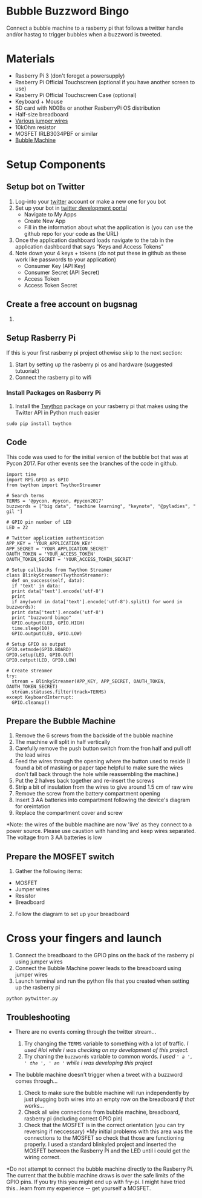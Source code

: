 # Bubble Buzzword Bingo

Connect a bubble machine to a rasberry pi that follows a twitter handle and/or hastag to trigger bubbles when a buzzword is tweeted.

# Materials
- Rasberry Pi 3 (don't foreget a powersupply)
- Rasberry Pi Official Touchscreen (optional if you have another screen to use)
- Rasberry Pi Official Touchscreen Case (optional)
- Keyboard + Mouse 
- SD card with N00Bs or another RasberryPi OS distribution
- Half-size breadboard
- [Various jumper wires](https://www.amazon.com/dp/B01LZF1ZSZ/ref=cm_sw_r_cp_dp_T2_drsuzbHTQV96W)
- 10kOhm resistor
- MOSFET IRLB3034PBF or similar
- [Bubble Machine](https://www.amazon.com/dp/B00PU0E33K/ref=cm_sw_r_cp_dp_T2_hhsuzbHEE4GHB)

# Setup Components

## Setup bot on Twitter
1. Log-into your [twitter](www.twitter.com) account or make a new one for you bot
2. Set up your bot in [twitter development portal](https://dev.twitter.com/index)
    - Navigate to My Apps
    - Create New App
    - Fill in the information about what the application is (you can use the github repo for your code as the URL)
3. Once the application dashboard loads navigate to the tab in the application dashboard that says "Keys and Access Tokens"
4. Note down your 4 keys + tokens (do not put these in github as these work like passwords to your application)
    - Consumer Key (API Key)
    - Consumer Secret (API Secret)
    - Access Token
    -	Access Token Secret
    
## Create a free account on bugsnag
1. 

## Setup Rasberry Pi

If this is your first rasberry pi project othewise skip to the next section:
1. Start by setting up the rasberry pi os and hardware (suggested tutuorial:)
2. Connect the rasberry pi to wifi


### Install Packages on Rasberry Pi
1. Install the [Twython](https://github.com/ryanmcgrath/twython) package on your rasberry pi that makes using the Twitter API in Python much easier
```
sudo pip install twython
```

## Code

This code was used to for the initial version of the bubble bot that was at Pycon 2017. For other events see the branches of the code in github.
``` 
import time
import RPi.GPIO as GPIO
from twython import TwythonStreamer

# Search terms
TERMS = '@pycon, #pycon, #pycon2017'
buzzwords = ["big data", "machine learning", "keynote", "@pyladies", " gil "]

# GPIO pin number of LED
LED = 22

# Twitter application authentication
APP_KEY = 'YOUR_APPLICATION_KEY'
APP_SECRET = 'YOUR_APPLICATION_SECRET'
OAUTH_TOKEN = 'YOUR_ACCESS_TOKEN'
OAUTH_TOKEN_SECRET = 'YOUR_ACCESS_TOKEN_SECRET'

# Setup callbacks from Twython Streamer
class BlinkyStreamer(TwythonStreamer):
  def on_success(self, data):
  if 'text' in data:
  print data['text'].encode('utf-8')
  print
  if any(word in data['text'].encode('utf-8').split() for word in buzzwords):
  print data['text'].encode('utf-8')
  print "buzzword bingo"
  GPIO.output(LED, GPIO.HIGH)
  time.sleep(10)
  GPIO.output(LED, GPIO.LOW)

# Setup GPIO as output
GPIO.setmode(GPIO.BOARD)
GPIO.setup(LED, GPIO.OUT)
GPIO.output(LED, GPIO.LOW)

# Create streamer
try:
  stream = BlinkyStreamer(APP_KEY, APP_SECRET, OAUTH_TOKEN, OAUTH_TOKEN_SECRET)
  stream.statuses.filter(track=TERMS)
except KeyboardInterrupt:
  GPIO.cleanup()
```

## Prepare the Bubble Machine
1. Remove the 6 screws from the backside of the bubble machine
2. The machine will split in half vertically
3. Carefully remove the push button switch from the fron half and pull off the lead wires
4. Feed the wires through the opening where the button used to reside (I found a bit of masking or paper tape helpful to make sure the wires don't fall back through the hole while reassembling the machine.)
5. Put the 2 halves back together and re-insert the screws
6. Strip a bit of insulation from the wires to give around 1.5 cm of raw wire
7. Remove the screw from the battery compartment opening
8. Insert 3 AA batteries into compartment following the device's diagram for oreintation
9. Replace the compartment cover and screw

*Note: the wires of the bubble machine are now 'live' as they connect to a power source. Please use caustion with handling and keep wires separated. The voltage from 3 AA batteries is low

## Prepare the MOSFET switch
1. Gather the following items:
  - MOSFET
  - Jumper wires
  - Resistor
  - Breadboard
  
2. Follow the diagram to set up your breadboard
 

# Cross your fingers and launch
1. Connect the breadboard to the GPIO pins on the back of the rasberry pi using jumper wires
2. Connect the Bubble Machine power leads to the breadboard using jumper wires
3. Launch terminal and run the python file that you created when setting up the rasberry pi
```
python pytwitter.py
```

## Troubleshooting
- There are no events coming through the twitter stream...
  1. Try changing the `TERMS` variable to something with a lot of traffic.
    *I used #lol while i was checking on my development of this project.*
  2. Try chaning the `buzzwords` variable to common words.
    *I used  `' a ', ' the ', ' an '` while i was developing this project*

- The bubble machine doesn't trigger when a tweet with a buzzword comes through...
  1. Check to make sure the bubble machine will run independently by just plugging both wires into an empty row on the breadboard
  *If that works...*
  2. Check all wire connections from bubble machine, breadboard, rasberry pi (including correct GPIO pin)
  3. Check that the MOSFET is in the correct orientation (you can try reversing if neccessary)
  *My initial problems with this area was the connections to the MOSFET so check that those are functioning properly. I used a standard blinkyled project and inserted the MOSFET between the Rasberry Pi and the LED until i could get the wiring correct. 
  
*Do not attempt to connect the bubble machine directly to the Rasberry Pi. The current that the bubble machine draws is over the safe limits of the GPIO pins. If you try this you might end up with fry-pi. I might have tried this...learn from my experience -- get yourself a MOSFET.
